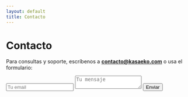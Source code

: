 ```yaml
---
layout: default
title: Contacto
---
```

# Contacto

Para consultas y soporte, escríbenos a **contacto@kasaeko.com** o usa el formulario:
<form action="https://formspree.io/f/{tu_form_id}" method="POST">
  <input type="email" name="_replyto" placeholder="Tu email" required>
  <textarea name="message" placeholder="Tu mensaje" required></textarea>
  <button type="submit">Enviar</button>
</form>
